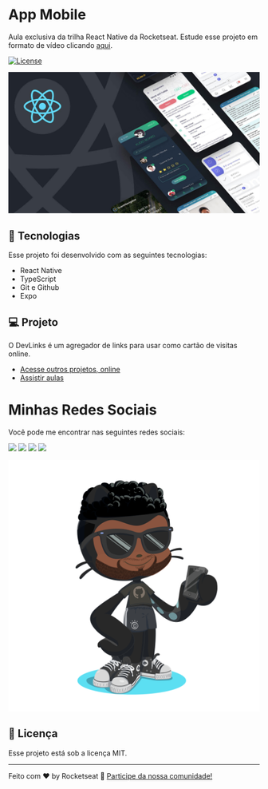# App Mobile

Aula exclusiva da trilha React Native da Rocketseat. Estude esse projeto em formato de vídeo clicando [aqui](https://app.rocketseat.com.br/classroom/projeto-01).

[![License](https://img.shields.io/static/v1?label=license&message=MIT&color=49AA26&labelColor=000000)](https://opensource.org/licenses/MIT)

![projeto DevLinks](./assets/react.jpg)

## 🚀 Tecnologias

Esse projeto foi desenvolvido com as seguintes tecnologias:

- React Native
- TypeScript
- Git e Github
- Expo

## 💻 Projeto

O DevLinks é um agregador de links para usar como cartão de visitas online.

- [Acesse outros projetos, online](https://github.com/TonFabian)
- [Assistir aulas](https://app.rocketseat.com.br/classroom/projeto-01)

# Minhas Redes Sociais

Você pode me encontrar nas seguintes redes sociais:

 <div>
<a href="https://www.instagram.com/werton_fabian/" target="_blank"><img src="https://img.shields.io/badge/-Instagram-%23E4405F?style=for-the-badge&logo=instagram&logoColor=white" target="_blank"></a>
<a href="https://www.threads.net/@werton_fabian" target="_blank"><img src="https://img.shields.io/badge/Threads-000000?style=for-the-badge&logo=threads&logoColor=white" target="_blank"></a>
<a href="mailto:wertonf4bian@gmail.com"><img src="https://img.shields.io/badge/-Gmail-%23333?style=for-the-badge&logo=gmail&logoColor=white" target="_blank"></a>
<a href="www.linkedin.com/in/werton-fabian-7ba5282aa" target="_blank"><img src="https://img.shields.io/badge/-LinkedIn-%230077B5?style=for-the-badge&logo=linkedin&logoColor=white" target="_blank"></a>


![octocat](./assets/octocat.png)
</div>




## :memo: Licença

Esse projeto está sob a licença MIT.

---

Feito com ♥ by Rocketseat :wave: [Participe da nossa comunidade!](https://discord.gg/rocketseat)
